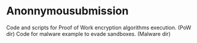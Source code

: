 # Anonnymousubmission
Code and scripts for Proof of Work encryption algorithms execution. (PoW dir)
Code for malware example to evade sandboxes. (Malware dir)
